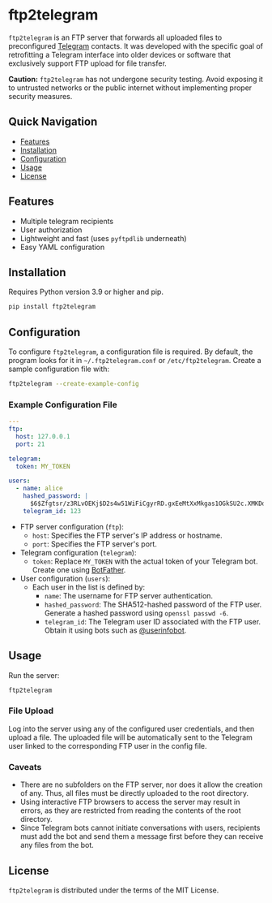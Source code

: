 # ftp2telegram

`ftp2telegram` is an FTP server that forwards all uploaded files to preconfigured [Telegram](https://telegram.org/)
contacts.
It was developed with the specific goal of retrofitting a Telegram interface into older devices or software that
exclusively support FTP upload for file transfer.

**Caution:** `ftp2telegram` has not undergone security testing. Avoid exposing it to untrusted networks or the public
internet without implementing proper security measures.

## Quick Navigation

- [Features](#features)
- [Installation](#installation)
- [Configuration](#configuration)
- [Usage](#usage)
- [License](#license)

## Features

* Multiple telegram recipients
* User authorization
* Lightweight and fast (uses `pyftpdlib` underneath)
* Easy YAML configuration

## Installation

Requires Python version 3.9 or higher and pip.

```bash
pip install ftp2telegram
```

## Configuration

To configure `ftp2telegram`, a configuration file is required. By default, the program looks for it
in `~/.ftp2telegram.conf` or `/etc/ftp2telegram`. Create a sample configuration file with:

```bash
ftp2telegram --create-example-config
```

### Example Configuration File

```yaml
---
ftp:
  host: 127.0.0.1
  port: 21

telegram:
  token: MY_TOKEN

users:
  - name: alice
    hashed_password: |
      $6$Zfgtsr/z3RLvOEKj$D2s4w51WiFiCgyrRD.gxEeMtXxMkgas1OGkSU2c.XMKDdaJ2iOt72yFXM1rvzb7YuoOJ3.i9lMn1qQ7oVEDEm1
    telegram_id: 123
```

- FTP server configuration (`ftp`):
    - `host`: Specifies the FTP server's IP address or hostname.
    - `port`: Specifies the FTP server's port.
- Telegram configuration (`telegram`):
    - `token`: Replace `MY_TOKEN` with the actual token of your Telegram bot. Create one
      using [BotFather](https://core.telegram.org/bots#botfather).
- User configuration (`users`):
    - Each user in the list is defined by:
        - `name`: The username for FTP server authentication.
        - `hashed_password`: The SHA512-hashed password of the FTP user. Generate a hashed password
          using `openssl passwd -6`.
        - `telegram_id`: The Telegram user ID associated with the FTP user. Obtain it using bots such
          as [@userinfobot](https://telegram.me/userinfobot).

## Usage

Run the server:

```bash
ftp2telegram
```

### File Upload

Log into the server using any of the configured user credentials, and then upload a file. The uploaded file will be
automatically sent to the Telegram user linked to the corresponding FTP user in the config file.

### Caveats

- There are no subfolders on the FTP server, nor does it allow the creation of any. Thus, all files must be directly
  uploaded to the root directory.
- Using interactive FTP browsers to access the server may result in errors, as they are restricted from reading the
  contents of the root directory.
- Since Telegram bots cannot initiate conversations with users, recipients must add the bot and send them a message
  first before they can receive any files from the bot.

## License

`ftp2telegram` is distributed under the terms of the MIT License.
